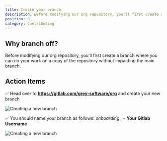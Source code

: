 ```yaml
---
title: Create your branch
description: Before modifying our org repository, you'll first create a branch where you can do your work on a copy of the repository without impacting the main branch.
position: 9
category: Contributing
---
```


## Why branch off?

Before modifying our org repository, you'll first create a branch where you can do your work on a copy of the repository without impacting the main branch.

## Action Items

✅ Head over to **https://gitlab.com/grey-software/org** and create your new branch 

![Creating a new branch](/creating-your-branch.png)

✅ You should name your branch as follows: *onboarding_* + **Your Gitlab Username**

![Creating a new branch](/naming-your-branch.png)
